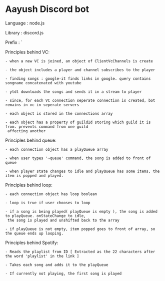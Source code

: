 # Aayush Discord bot
Language : node.js

Library : discord.js

Prefix : `

Principles behind VC:

    - when a new VC is joined, an object of ClientVcChannels is create

    - the object includes a player and channel subscribes to the player

    - finding songs : google-it finds links in google. query contains songname concatenated with youtube

    - ytdl downloads the songs and sends it in a stream to player

    - since, for each VC connection seperate connection is created, bot remains in vc in seperate servers

    - each object is stored in the connections array

    - each object has a property of guildId storing which guild it is from. prevents command from one guild
     affecting another


Principles behind queue:

    - each connection object has a playQueue array

    - when user types '~queue' command, the song is added to front of queue

    - when player state changes to idle and playQueue has some items, the item is popped and played.


Principles behind loop:

    - each connection object has loop boolean
    
    - loop is true if user chooses to loop

    - if a song is being played( playQueue is empty ), the song is added to playQueue. onStateChange to idle,
     the song is played and unshifted back to the array

    - if playQueue is not empty, item popped goes to front of array, so the queue ends up looping.


Principles behind Spotify:

    - Reads the playlist from ID [ Extracted as the 22 characters after the word 'playlist' in the link ]

    - Takes each song and adds it to the playQueue

    - If currently not playing, the first song is played

